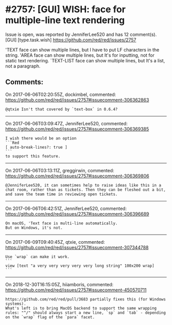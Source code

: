 
#2757: [GUI] WISH: face for multiple-line text rendering
================================================================================
Issue is open, was reported by JenniferLee520 and has 12 comment(s).
[GUI] [type.task.wish]
<https://github.com/red/red/issues/2757>

'TEXT face can show multiple lines, but I have to put LF characters in the string. 
'AREA face can show multiple lines, but It's for inputting, not for static text rendering. 
`TEXT-LIST face can show multiple lines, but It's a list, not a paragraph.


Comments:
--------------------------------------------------------------------------------

On 2017-06-06T02:20:55Z, dockimbel, commented:
<https://github.com/red/red/issues/2757#issuecomment-306362863>

    @qtxie Isn't that covered by `text-box` in 0.6.4?

--------------------------------------------------------------------------------

On 2017-06-06T03:09:47Z, JenniferLee520, commented:
<https://github.com/red/red/issues/2757#issuecomment-306369385>

    I wish there would be an option
    ```Red
    [ auto-break-lines?: true ]
    ```
    to support this feature.

--------------------------------------------------------------------------------

On 2017-06-06T03:13:11Z, greggirwin, commented:
<https://github.com/red/red/issues/2757#issuecomment-306369806>

    @JenniferLee520, it can sometimes help to raise ideas like this in a chat room, rather than as tickets. Then they can be fleshed out a bit, and save the team time in reviewing open tickets.

--------------------------------------------------------------------------------

On 2017-06-06T06:42:51Z, JenniferLee520, commented:
<https://github.com/red/red/issues/2757#issuecomment-306396689>

    On macOS, 'Text face is multi-line automatically. 
    But on Windows, it's not.

--------------------------------------------------------------------------------

On 2017-06-09T09:40:45Z, qtxie, commented:
<https://github.com/red/red/issues/2757#issuecomment-307344788>

    Use `wrap` can make it work.
    ```
    view [text "a very very very very very long string" 100x200 wrap]
    ```

--------------------------------------------------------------------------------

On 2018-12-30T16:15:05Z, hiiamboris, commented:
<https://github.com/red/red/issues/2757#issuecomment-450570711>

    https://github.com/red/red/pull/3683 partially fixes this (for Windows systems).
    What's left is to bring MacOS backend to support the same wrapping rules: "^/" should always start a new line, `sp` and `tab` - depending on the `wrap` flag of the `para` facet.

